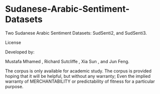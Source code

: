 # Sudanese-Arabic-Sentiment-Datasets
Two Sudanese Arabic Sentiment Datasets: SudSenti2, and SudSenti3.

License

Developed by:

Mustafa Mhamed , Richard Sutcliffe , Xia Sun , and Jun Feng.


The corpus is only available for academic study. The corpus is provided hoping that it will be helpful, but without any warranty; Even the implied warranty of  MERCHANTABILITY or predictability of fitness for a particular purpose.
